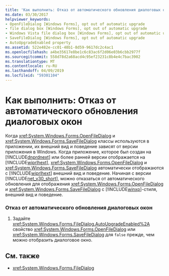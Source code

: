 ```yaml
---
title: 'Как выполнить: Отказ от автоматического обновления диалоговых окон'
ms.date: 03/30/2017
helpviewer_keywords:
- OpenFileDialog [Windows Forms], opt out of automatic upgrade
- file dialog box [Windows Forms], opt out of automatic upgrade
- Windows Vista file dialog box [Windows Forms], opt out of automatic upgrade
- SaveFileDialog [Windows Forms], opt out of automatic upgrade
- AutoUpgradeEnabled property
ms.assetid: 522e482e-cc01-48b1-8d59-9617dc2c4ac1
ms.openlocfilehash: a4be35617e8be1c6c83ac6f2d06e03b6cbb2977f
ms.sourcegitcommit: 558d78d2a68acd4c95ef23231c8b4e4c7bac3902
ms.translationtype: MT
ms.contentlocale: ru-RU
ms.lasthandoff: 04/09/2019
ms.locfileid: "59301104"
---
```

# <a name="how-to-opt-out-of-file-dialog-box-automatic-upgrade"></a>Как выполнить: Отказ от автоматического обновления диалоговых окон
Когда <xref:System.Windows.Forms.OpenFileDialog> и <xref:System.Windows.Forms.SaveFileDialog> классы используются в приложении, их внешний вид и поведение зависят от версии приложения в Windows. Когда приложение, которое был создан на [!INCLUDE[dnprdnext](../../../../includes/dnprdnext-md.md)] или более ранней версии отображается на [!INCLUDE[wiprlhext](../../../../includes/wiprlhext-md.md)], <xref:System.Windows.Forms.OpenFileDialog> и <xref:System.Windows.Forms.SaveFileDialog> автоматически отображаются с [!INCLUDE[wiprlhext](../../../../includes/wiprlhext-md.md)] внешний вид и поведение. Начиная с версии [!INCLUDE[net_v30_short](../../../../includes/net-v30-short-md.md)], можно отказаться от автоматического обновления для отображения <xref:System.Windows.Forms.OpenFileDialog> и <xref:System.Windows.Forms.SaveFileDialog> с [!INCLUDE[winxp](../../../../includes/winxp-md.md)]-стиля, внешний вид и поведение.  
  
### <a name="to-opt-out-of-file-dialog-box-automatic-upgrade"></a>Отказ от автоматического обновления диалоговых окон  
  
1. Задайте <xref:System.Windows.Forms.FileDialog.AutoUpgradeEnabled%2A> свойство <xref:System.Windows.Forms.OpenFileDialog> или <xref:System.Windows.Forms.SaveFileDialog> для `false` прежде, чем можно отобразить диалоговое окно.  
  
## <a name="see-also"></a>См. также

- <xref:System.Windows.Forms.FileDialog>
